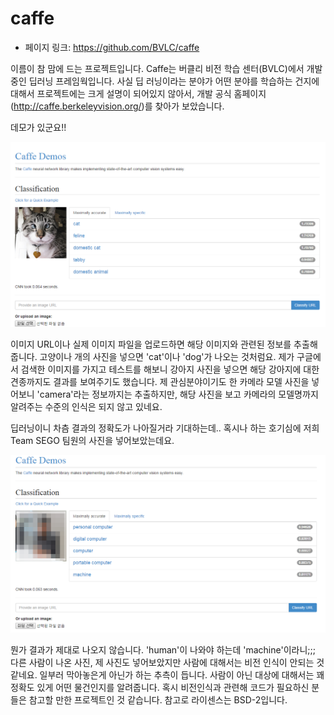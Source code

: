 # caffe

- 페이지 링크: https://github.com/BVLC/caffe

이름이 참 맘에 드는 프로젝트입니다. Caffe는 버클리 비전 학습 센터(BVLC)에서 개발중인 딥러닝 프레임웍입니다.
사실 딥 러닝이라는 분야가 어떤 분야를 학습하는 건지에 대해서 프로젝트에는 크게 설명이 되어있지 않아서,
개발 공식 홈페이지(http://caffe.berkeleyvision.org/)를 찾아가 보았습니다.

데모가 있군요!!

![데모](../img/019-24-01.png)

이미지 URL이나 실제 이미지 파일을 업로드하면 해당 이미지와 관련된 정보를 추출해줍니다.
고양이나 개의 사진을 넣으면 'cat'이나 'dog'가 나오는 것처럼요. 제가 구글에서 검색한 이미지를 가지고
테스트를 해보니 강아지 사진을 넣으면 해당 강아지에 대한 견종까지도 결과를 보여주기도 했습니다.
제 관심분야이기도 한 카메라 모델 사진을 넣어보니 'camera'라는 정보까지는 추출하지만, 해당 사진을 보고
카메라의 모델명까지 알려주는 수준의 인식은 되지 않고 있네요.

딥러닝이니 차츰 결과의 정확도가 나아질거라 기대하는데.. 혹시나 하는 호기심에 저희 Team SEGO 팀원의 사진을
넣어보았는데요.

![데모](../img/019-24-02.png)

뭔가 결과가 제대로 나오지 않습니다. 'human'이 나와야 하는데 'machine'이라니;;;
다른 사람이 나온 사진, 제 사진도 넣어보았지만 사람에 대해서는 비전 인식이 안되는 것 같네요. 일부러 막아놓은게
아닌가 하는 추측이 듭니다. 사람이 아닌 대상에 대해서는 꽤 정확도 있게 어떤 물건인지를 알려줍니다.
혹시 비전인식과 관련해 코드가 필요하신 분들은 참고할 만한 프로젝트인 것 같습니다. 참고로 라이센스는 BSD-2입니다.
